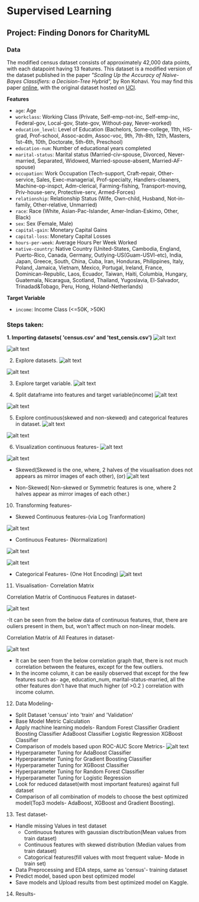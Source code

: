 # Supervised Learning
## Project: Finding Donors for CharityML


### Data

The modified census dataset consists of approximately 42,000 data points, with each datapoint having 13 features. This dataset is a modified version of the dataset published in the paper *"Scaling Up the Accuracy of Naive-Bayes Classifiers: a Decision-Tree Hybrid",* by Ron Kohavi. You may find this paper [online](https://www.aaai.org/Papers/KDD/1996/KDD96-033.pdf), with the original dataset hosted on [UCI](https://archive.ics.uci.edu/ml/datasets/Census+Income).

**Features**
- `age`: Age
- `workclass`: Working Class (Private, Self-emp-not-inc, Self-emp-inc, Federal-gov, Local-gov, State-gov, Without-pay, Never-worked)
- `education_level`: Level of Education (Bachelors, Some-college, 11th, HS-grad, Prof-school, Assoc-acdm, Assoc-voc, 9th, 7th-8th, 12th, Masters, 1st-4th, 10th, Doctorate, 5th-6th, Preschool)
- `education-num`: Number of educational years completed
- `marital-status`: Marital status (Married-civ-spouse, Divorced, Never-married, Separated, Widowed, Married-spouse-absent, Married-AF-spouse)
- `occupation`: Work Occupation (Tech-support, Craft-repair, Other-service, Sales, Exec-managerial, Prof-specialty, Handlers-cleaners, Machine-op-inspct, Adm-clerical, Farming-fishing, Transport-moving, Priv-house-serv, Protective-serv, Armed-Forces)
- `relationship`: Relationship Status (Wife, Own-child, Husband, Not-in-family, Other-relative, Unmarried)
- `race`: Race (White, Asian-Pac-Islander, Amer-Indian-Eskimo, Other, Black)
- `sex`: Sex (Female, Male)
- `capital-gain`: Monetary Capital Gains
- `capital-loss`: Monetary Capital Losses
- `hours-per-week`: Average Hours Per Week Worked
- `native-country`: Native Country (United-States, Cambodia, England, Puerto-Rico, Canada, Germany, Outlying-US(Guam-USVI-etc), India, Japan, Greece, South, China, Cuba, Iran, Honduras, Philippines, Italy, Poland, Jamaica, Vietnam, Mexico, Portugal, Ireland, France, Dominican-Republic, Laos, Ecuador, Taiwan, Haiti, Columbia, Hungary, Guatemala, Nicaragua, Scotland, Thailand, Yugoslavia, El-Salvador, Trinadad&Tobago, Peru, Hong, Holand-Netherlands)

**Target Variable**
- `income`: Income Class (<=50K, >50K)

### Steps taken:
**1. Importing datasets( 'census.csv' and 'test_censis.csv')**
![alt text](https://github.com/rickhagwal/KaggleCompetitions/blob/master/Donors_for_Charity_ML/data.PNG)

![alt text](https://github.com/rickhagwal/KaggleCompetitions/blob/master/Donors_for_Charity_ML/test.PNG)

2. Explore datasets.
![alt text](https://github.com/rickhagwal/KaggleCompetitions/blob/master/Donors_for_Charity_ML/data_info.PNG)

![alt text](https://github.com/rickhagwal/KaggleCompetitions/blob/master/Donors_for_Charity_ML/train_info.PNG)

3. Explore target variable.
![alt text](https://github.com/rickhagwal/KaggleCompetitions/blob/master/Donors_for_Charity_ML/Data_exploration.PNG)

4. Split dataframe into features and target variable(income)
![alt text](https://github.com/rickhagwal/KaggleCompetitions/blob/master/Donors_for_Charity_ML/Split_data_features.PNG)

![alt text](https://github.com/rickhagwal/KaggleCompetitions/blob/master/Donors_for_Charity_ML/split_data_income.PNG)

5. Explore continuous(skewed and non-skewed) and categorical features in dataset.
![alt text](https://github.com/rickhagwal/KaggleCompetitions/blob/master/Donors_for_Charity_ML/Unique_val_categorical.PNG)

![alt text](https://github.com/rickhagwal/KaggleCompetitions/blob/master/Donors_for_Charity_ML/cont_categ_features.PNG)

6. Visualization continuous features-
![alt text](https://github.com/rickhagwal/KaggleCompetitions/blob/master/Donors_for_Charity_ML/visualise_contin_1.PNG)

![alt text](https://github.com/rickhagwal/KaggleCompetitions/blob/master/Donors_for_Charity_ML/visualise_contin_2.PNG)

- Skewed(Skewed is the one, where, 2 halves of the visualisation does not appears as mirror images of each other), (or)
![alt text](https://github.com/rickhagwal/KaggleCompetitions/blob/master/Donors_for_Charity_ML/Skewed_distr_cont_1.PNG)

- Non-Skewed( Non-skewed or Symmetric features is one, where 2 halves appear as mirror images of each other.) 

10. Transforming features-
- Skewed Continuous features-(via Log Tranformation)

![alt text](https://github.com/rickhagwal/KaggleCompetitions/blob/master/Donors_for_Charity_ML/Skewed_distr_cont_2.PNG)

- Continuous Features- (Normalization)

![alt text](https://github.com/rickhagwal/KaggleCompetitions/blob/master/Donors_for_Charity_ML/Normalize_features.PNG)

![alt text](https://github.com/rickhagwal/KaggleCompetitions/blob/master/Donors_for_Charity_ML/features_after_normalize.PNG)

- Categorical Features- (One Hot Encoding)
![alt text](https://github.com/rickhagwal/KaggleCompetitions/blob/master/Donors_for_Charity_ML/one_hot_categ.PNG)

11. Visualisation- Correlation Matrix

Correlation Matrix of Continuous Features in dataset-

![alt text](https://github.com/rickhagwal/KaggleCompetitions/blob/master/Donors_for_Charity_ML/corelation_cont.PNG)

-It can be seen from the below data of continuous features, that, there are ouliers present in them, but, won't affect much on non-linear models.

Correlation Matrix of All Features in dataset-

![alt text](https://github.com/rickhagwal/KaggleCompetitions/blob/master/Donors_for_Charity_ML/corelation_all.PNG)
- It can be seen from the below correlation graph that, there is not much correlation between the features, except for the few outliers.
- In the income column, it can be easily observed that except for the few features such as- age, education_num, marital-status-married,
 all the other features don't have that much higher (of >0.2 ) correlation with income column.

12. Data Modeling-
-   Split Dataset 'census' into 'train' and 'Validation'
-   Base Model Metric Calculation
-   Apply machine learning models- 
      Random Forest Classifier
      Gradient Boosting Classifier
      AdaBoost Classifier
      Logistic Regression
      XGBoost Classifier
-   Comparison of models based upon ROC-AUC Score Metrics-
![alt text](https://github.com/rickhagwal/KaggleCompetitions/blob/master/Donors_for_Charity_ML/metrics_calc_All_models.PNG)
-   Hyperparameter Tuning for AdaBoost Classifier
-   Hyperparameter Tuning for Gradient Boosting Classifier
-   Hyperparameter Tuning for XGBoost Classifier
-   Hyperparameter Tuning for Random Forest Classifier
-   Hyperparameter Tuning for Logistic Regression
-   Look for reduced dataset(with most important features) against full dataset
-   Comparison of all combination of models to choose the best optimized model(Top3 models- AdaBoost, XGBoost and Gradient Boosting).
13. Test dataset-
-   Handle missing Values in test dataset
      - Continuous features with gaussian disctribution(Mean values from train dataset)
     -  Continuous features with skewed distribution (Median values from train dataset)
     -  Catogorical features(fill values with most frequent value- Mode in train set)
-   Data Preprocessing and EDA steps, same as 'census'- training dataset
-   Predict model, based upon best optimized model
-   Save models and Upload results from best optimized model on Kaggle.

14. Results-
